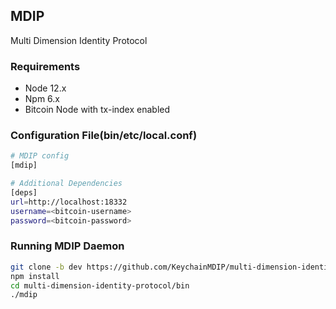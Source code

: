 ## MDIP

Multi Dimension Identity Protocol

### Requirements

- Node 12.x
- Npm 6.x
- Bitcoin Node with tx-index enabled

### Configuration File(bin/etc/local.conf)

```bash
# MDIP config
[mdip]

# Additional Dependencies
[deps]
url=http://localhost:18332
username=<bitcoin-username>
password=<bitcoin-password>
```

### Running MDIP Daemon

```bash
git clone -b dev https://github.com/KeychainMDIP/multi-dimension-identity-protocol.git
npm install
cd multi-dimension-identity-protocol/bin
./mdip
```

